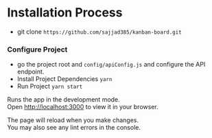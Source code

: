 # Installation Process

- git clone `https://github.com/sajjad385/kanban-board.git`

### Configure Project
- go the project root and `config/apiConfig.js` and configure the API endpoint.
- Install Project  Dependencies `yarn`
- Run Project `yarn start`

Runs the app in the development mode.\
Open [http://localhost:3000](http://localhost:3000) to view it in your browser.

The page will reload when you make changes.\
You may also see any lint errors in the console.
